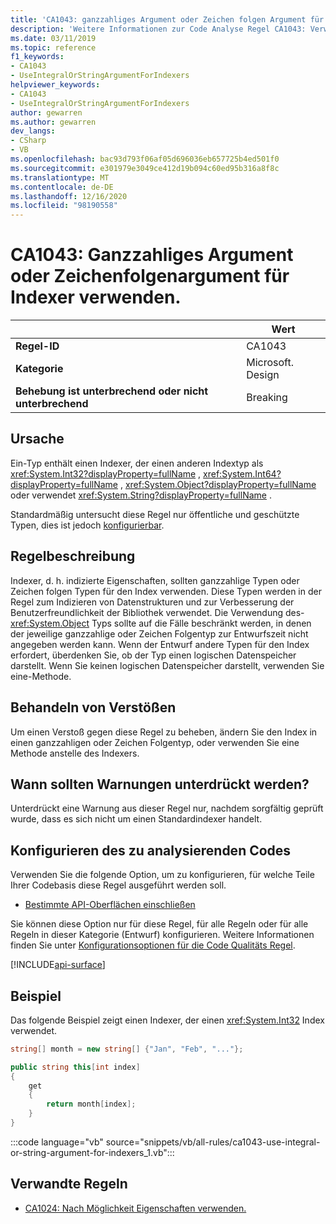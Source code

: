 ```yaml
---
title: 'CA1043: ganzzahliges Argument oder Zeichen folgen Argument für Indexer verwenden (Code Analyse)'
description: 'Weitere Informationen zur Code Analyse Regel CA1043: Verwenden eines ganzzahligen oder Zeichen folgen Arguments für Indexer'
ms.date: 03/11/2019
ms.topic: reference
f1_keywords:
- CA1043
- UseIntegralOrStringArgumentForIndexers
helpviewer_keywords:
- CA1043
- UseIntegralOrStringArgumentForIndexers
author: gewarren
ms.author: gewarren
dev_langs:
- CSharp
- VB
ms.openlocfilehash: bac93d793f06af05d696036eb657725b4ed501f0
ms.sourcegitcommit: e301979e3049ce412d19b094c60ed95b316a8f8c
ms.translationtype: MT
ms.contentlocale: de-DE
ms.lasthandoff: 12/16/2020
ms.locfileid: "98190558"
---
```

# <a name="ca1043-use-integral-or-string-argument-for-indexers"></a>CA1043: Ganzzahliges Argument oder Zeichenfolgenargument für Indexer verwenden.

| | Wert |
|-|-|
| **Regel-ID** |CA1043|
| **Kategorie** |Microsoft. Design|
| **Behebung ist unterbrechend oder nicht unterbrechend** |Breaking|

## <a name="cause"></a>Ursache

Ein-Typ enthält einen Indexer, der einen anderen Indextyp als <xref:System.Int32?displayProperty=fullName> , <xref:System.Int64?displayProperty=fullName> , <xref:System.Object?displayProperty=fullName> oder verwendet <xref:System.String?displayProperty=fullName> .

Standardmäßig untersucht diese Regel nur öffentliche und geschützte Typen, dies ist jedoch [konfigurierbar](#configure-code-to-analyze).

## <a name="rule-description"></a>Regelbeschreibung

Indexer, d. h. indizierte Eigenschaften, sollten ganzzahlige Typen oder Zeichen folgen Typen für den Index verwenden. Diese Typen werden in der Regel zum Indizieren von Datenstrukturen und zur Verbesserung der Benutzerfreundlichkeit der Bibliothek verwendet. Die Verwendung des- <xref:System.Object> Typs sollte auf die Fälle beschränkt werden, in denen der jeweilige ganzzahlige oder Zeichen Folgentyp zur Entwurfszeit nicht angegeben werden kann. Wenn der Entwurf andere Typen für den Index erfordert, überdenken Sie, ob der Typ einen logischen Datenspeicher darstellt. Wenn Sie keinen logischen Datenspeicher darstellt, verwenden Sie eine-Methode.

## <a name="how-to-fix-violations"></a>Behandeln von Verstößen

Um einen Verstoß gegen diese Regel zu beheben, ändern Sie den Index in einen ganzzahligen oder Zeichen Folgentyp, oder verwenden Sie eine Methode anstelle des Indexers.

## <a name="when-to-suppress-warnings"></a>Wann sollten Warnungen unterdrückt werden?

Unterdrückt eine Warnung aus dieser Regel nur, nachdem sorgfältig geprüft wurde, dass es sich nicht um einen Standardindexer handelt.

## <a name="configure-code-to-analyze"></a>Konfigurieren des zu analysierenden Codes

Verwenden Sie die folgende Option, um zu konfigurieren, für welche Teile Ihrer Codebasis diese Regel ausgeführt werden soll.

- [Bestimmte API-Oberflächen einschließen](#include-specific-api-surfaces)

Sie können diese Option nur für diese Regel, für alle Regeln oder für alle Regeln in dieser Kategorie (Entwurf) konfigurieren. Weitere Informationen finden Sie unter [Konfigurationsoptionen für die Code Qualitäts Regel](../code-quality-rule-options.md).

[!INCLUDE[api-surface](~/includes/code-analysis/api-surface.md)]

## <a name="example"></a>Beispiel

Das folgende Beispiel zeigt einen Indexer, der einen <xref:System.Int32> Index verwendet.

```csharp
string[] month = new string[] {"Jan", "Feb", "..."};

public string this[int index]
{
    get
    {
        return month[index];
    }
}
```

:::code language="vb" source="snippets/vb/all-rules/ca1043-use-integral-or-string-argument-for-indexers_1.vb":::

## <a name="related-rules"></a>Verwandte Regeln

- [CA1024: Nach Möglichkeit Eigenschaften verwenden.](ca1024.md)
